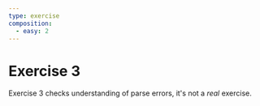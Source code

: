 ```yaml
---
type: exercise
composition:
  - easy: 2
---
```


# Exercise 3

Exercise 3 checks understanding of parse errors, it's not a _real_ exercise.
